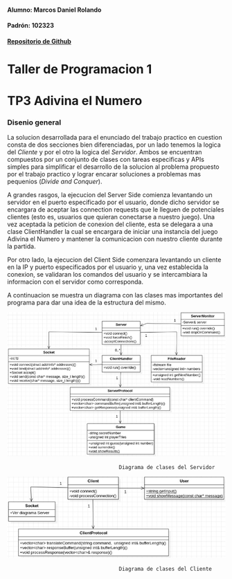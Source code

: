 #### Alumno: Marcos Daniel Rolando
#### Padrón: 102323
#### [Repositorio de Github](https://github.com/MarcosRolando/tp3taller)
# Taller de Programacion 1
# TP3 Adivina el Numero
### Disenio general

La solucion desarrollada para el enunciado del trabajo practico en 
cuestion consta de dos secciones bien diferenciadas, por un lado 
tenemos la logica del _Cliente_ y por el otro la logica del 
_Servidor_. Ambos se encuentran compuestos por un conjunto de clases
con tareas especificas y APIs simples para simplificar el desarrollo
de la solucion al problema propuesto por el trabajo practico y lograr
encarar soluciones a problemas mas pequenios (_Divide and Conquer_).  

A grandes rasgos, la ejecucion del Server Side comienza levantando
un servidor en el puerto especificado por el usuario, donde dicho
servidor se encargara de aceptar las connection requests que le 
lleguen de potenciales clientes (esto es, usuarios que quieran 
conectarse a nuestro juego). Una vez aceptada la peticion de conexion
del cliente, esta se delegara a una clase ClientHandler la cual
se encargara de iniciar una instancia del juego Adivina el Numero y mantener
la comunicacion con nuestro cliente durante la partida.  

Por otro lado, la ejecucion del Client Side comenzara levantando un
cliente en la IP y puerto especificados por el usuario y, una vez 
establecida la conexion, se validaran los comandos del usuario y
se intercambiara la informacion con el servidor como corresponda.  

A continuacion se muestra un diagrama con las clases mas importantes
del programa para dar una idea de la estructura del mismo.

![Diagrama de clases del Servidor](/images/server_class_diagram.jpeg)

                                        Diagrama de clases del Servidor  
  
![Diagrama de clases del Cliente](/images/client_class_diagram.jpeg)

                                        Diagrama de clases del Cliente

    
